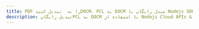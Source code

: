 ---title: PDF را به  تبدیل کنیدDOCM، PCL به DOCM مبدل رایگان یا Nodejs SDKdescription: تبدیل رایگانPCL به DOCM با استفاده از Nodejs Cloud APIs & SDK همچنین اسناد PDF را در Cloud ایجاد، ویرایش و رندر کنید.---